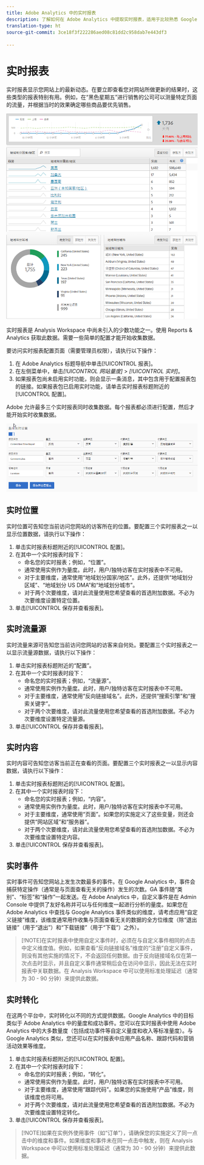 ```yaml
---
title: Adobe Analytics 中的实时报表
description: 了解如何在 Adobe Analytics 中提取实时报表，适用于比较熟悉 Google Analytics 的用户。
translation-type: ht
source-git-commit: 3ce18f3f222286aed08c81dd2c958dab7e443df3

---
```



# 实时报表

实时报表显示您网站上的最新动态。在要立即查看您对网站所做更新的结果时，这些类型的报表特别有用。例如，在“黑色星期五”进行销售的公司可以测量特定页面的流量，并根据当时的效果确定哪些商品要优先销售。

![实时报表](/help/technotes/ga-to-aa/assets/realtime.png)

实时报表是 Analysis Workspace 中尚未引入的少数功能之一。使用 Reports &amp; Analytics 获取此数据。需要一些简单的配置才能开始收集数据。

要访问实时报表配置页面（需要管理员权限），请执行以下操作：

1. 在 Adobe Analytics 标题导航中单击[!UICONTROL 报表]。
2. 在左侧菜单中，单击&#x200B;*[!UICONTROL 网站量度]* > *[!UICONTROL 实时]*。
3. 如果报表包尚未启用实时功能，则会显示一条消息，其中包含用于配置报表包的链接。如果报表包已启用实时功能，请单击实时报表标题附近的[!UICONTROL 配置]。

Adobe 允许最多三个实时报表同时收集数据。每个报表都必须进行配置，然后才能开始实时收集数据。

![实时报表配置](/help/technotes/ga-to-aa/assets/realtime_config.png)

## 实时位置

实时位置可告知您当前访问您网站的访客所在的位置。要配置三个实时报表之一以显示位置数据，请执行以下操作：

1. 单击实时报表标题附近的[!UICONTROL 配置]。
2. 在其中一个实时报表时段下：
   * 命名您的实时报表；例如，“位置”。
   * 通常使用实例作为量度。此时，用户/独特访客在实时报表中不可用。
   * 对于主要维度，通常使用“地域划分国家/地区”。此外，还提供“地域划分区域”、“地域划分 US DMA”和“地域划分城市”。
   * 对于两个次要维度，请对此流量使用您希望查看的首选附加数据。不必为次要维度设置特定位置。
3. 单击[!UICONTROL 保存并查看报表]。

## 实时流量源

实时流量来源可告知您当前访问您网站的访客来自何处。要配置三个实时报表之一以显示流量源数据，请执行以下操作：

1. 单击实时报表标题附近的“配置”。
2. 在其中一个实时报表时段下：
   * 命名您的实时报表；例如，“流量源”。
   * 通常使用实例作为量度。此时，用户/独特访客在实时报表中不可用。
   * 对于主要维度，通常使用“反向链接域名”。此外，还提供“搜索引擎”和“搜索关键字”。
   * 对于两个次要维度，请对此流量使用您希望查看的首选附加数据。不必为次要维度设置特定流量源。
3. 单击[!UICONTROL 保存并查看报表]。

## 实时内容

实时内容可告知您访客当前正在查看的页面。要配置三个实时报表之一以显示内容数据，请执行以下操作：

1. 单击实时报表标题附近的[!UICONTROL 配置]。
2. 在其中一个实时报表时段下：
   * 命名您的实时报表；例如，“内容”。
   * 通常使用实例作为量度。此时，用户/独特访客在实时报表中不可用。
   * 对于主要维度，通常使用“页面”。如果您的实施定义了这些变量，则还会提供“网站区域”和“服务器”。
   * 对于两个次要维度，请对此流量使用您希望查看的首选附加数据。不必为次要维度设置特定内容。
3. 单击[!UICONTROL 保存并查看报表]。

## 实时事件

实时事件可告知您网站上发生次数最多的事件。在 Google Analytics 中，事件会捕获特定操作（通常是与页面查看无关的操作）发生的次数。GA 事件随“类别”、“标签”和“操作”一起发送。在 Adobe Analytics 中，自定义事件是在 Admin Console 中提供了友好名称并可以与任何维度一起进行分析的量度。如果您在 Adobe Analytics 中查找与 Google Analytics 事件类似的维度，请考虑应用“自定义链接”维度，该维度通常用作收集与页面查看无关的数据的全方位维度（除“退出链接”（用于“退出”）和“下载链接”（用于“下载”）之外）。

> [!NOTE]在实时报表中使用自定义事件时，必须在与自定义事件相同的点击中定义维度值。例如，如果查看“反向链接域名”维度的“注册”自定义事件，则没有其他实施的情况下，不会返回任何数据。由于反向链接域名仅在第一次点击时显示，并且自定义事件通常稍后会在访问中显示，因此无法在实时报表中关联数据。在 Analysis Workspace 中可以使用标准处理延迟（通常为 30 - 90 分钟）来提供此数据。

## 实时转化

在这两个平台中，实时转化以不同的方式提供数据。Google Analytics 中的目标类似于 Adobe Analytics 中的量度和成功事件。您可以在实时报表中使用 Adobe Analytics 中的大多数量度（包括成功事件等自定义量度和收入等标准量度）。与 Google Analytics 类似，您还可以在实时报表中应用产品名称、跟踪代码和营销活动效果等维度。

1. 单击实时报表标题附近的[!UICONTROL 配置]。
2. 在其中一个实时报表时段下：
   * 命名您的实时报表；例如，“转化”。
   * 通常使用实例作为量度。此时，用户/独特访客在实时报表中不可用。
   * 对于主要维度，通常使用“跟踪代码”。如果您的实施使用“产品”维度，则该维度也将可用。
   * 对于两个次要维度，请对此流量使用您希望查看的首选附加数据。不必为次要维度设置特定转化。
3. 单击[!UICONTROL 保存并查看报表]。

> [!NOTE]如果在实例外使用事件（如“订单”），请确保您的实施定义了同一点击中的维度和事件。如果维度和事件未在同一点击中触发，则在 Analysis Workspace 中可以使用标准处理延迟（通常为 30 - 90 分钟）来提供此数据。
